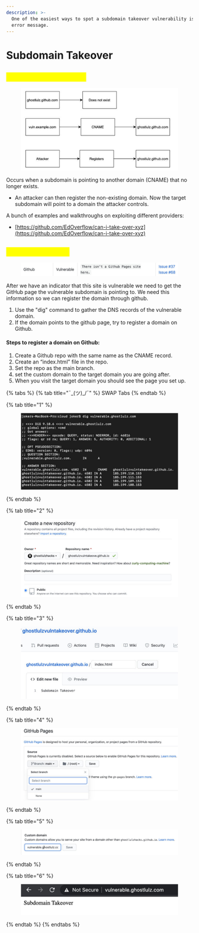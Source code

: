 ```yaml
---
description: >-
  One of the easiest ways to spot a subdomain takeover vulnerability is by the
  error message.
---
```


# Subdomain Takeover

## <mark style="color:yellow;">Subdomain Takeover</mark>

<figure><img src="../.gitbook/assets/image (5) (1).png" alt=""><figcaption></figcaption></figure>

Occurs when a subdomain is pointing to another domain (CNAME) that no longer exists.

* An attacker can then register the non-existing domain. Now the target subdomain will point to a domain the attacker controls.

A bunch of examples and walkthroughs on exploiting different providers:

* [https://github.com/EdOverflow/can-i-take-over-xyz](https://github.com/EdOverflow/can-i-take-over-xyz)

## <mark style="color:yellow;">GitHub Takeover</mark>

<figure><img src="../.gitbook/assets/image (3) (1) (1).png" alt=""><figcaption></figcaption></figure>

After we have an indicator that this site is vulnerable we need to get the GitHub page the vulnerable subdomain is pointing to. We need this information so we can register the domain through github.

1. Use the "dig" command to gather the DNS records of the vulnerable domain.
2. If the domain points to the github page, try to register a domain on Github.

#### Steps to register a domain on Github:

1. Create a Github repo with the same name as the CNAME record.
2. Create an “index.html” file in the repo.
3. Set the repo as the main branch.
4. set the custom domain to the target domain you are going after.
5. When you visit the target domain you should see the page you set up.

{% tabs %}
{% tab title="¯\_(ツ)_/¯" %}
SWAP Tabs
{% endtab %}

{% tab title="1" %}
<figure><img src="../.gitbook/assets/image (4) (1) (1).png" alt=""><figcaption></figcaption></figure>
{% endtab %}

{% tab title="2" %}
<figure><img src="../.gitbook/assets/image (5) (1) (1).png" alt=""><figcaption></figcaption></figure>
{% endtab %}

{% tab title="3" %}
<figure><img src="../.gitbook/assets/image (6) (1).png" alt=""><figcaption></figcaption></figure>
{% endtab %}

{% tab title="4" %}
<figure><img src="../.gitbook/assets/image (7).png" alt=""><figcaption></figcaption></figure>
{% endtab %}

{% tab title="5" %}
<figure><img src="../.gitbook/assets/image (8).png" alt=""><figcaption></figcaption></figure>
{% endtab %}

{% tab title="6" %}
<figure><img src="../.gitbook/assets/image (9).png" alt=""><figcaption></figcaption></figure>
{% endtab %}
{% endtabs %}



